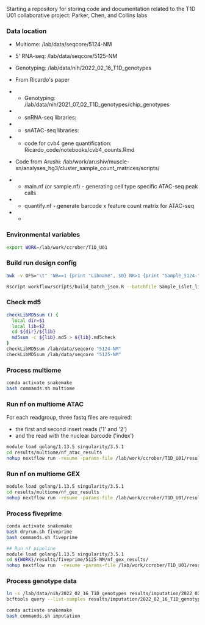 
Starting a repository for storing code and documentation related to the T1D U01
collaborative project: Parker, Chen, and Collins labs

### Data location
* Multiome: /lab/data/seqcore/5124-NM
* 5' RNA-seq: /lab/data/seqcore/5125-NM
* Genotyping: /lab/data/nih/2022_02_16_T1D_genotypes

* From Ricardo's paper
* * Genotyping: /lab/data/nih/2021_07_02_T1D_genotypes/chip_genotypes
* * snRNA-seq libraries:
* * snATAC-seq libraries:
* * code for cvb4 gene quantification: Ricardo_code/notebooks/cvb4_counts.Rmd

* Code from Arushi: /lab/work/arushiv/muscle-sn/analyses_hg3/cluster_sample_count_matrices/scripts/
* * main.nf (or sample.nf) - generating cell type specific ATAC-seq peak calls
* * quantify.nf - generate barcode x feature count matrix for ATAC-seq
* *

### Environmental variables
```bash
export WORK=/lab/work/ccrober/T1D_U01
```

### Build run design config
```bash
awk -v OFS="\t" 'NR==1 {print "Libname", $0} NR>1 {print "Sample_5124-"$1"-hg38",$0}' Sample_islet_list_for_multiomics_Batches_long_format.tsv > Sample_islet_list_for_multiomics_Batches_long_format_with_libname.tsv

Rscript workflow/scripts/build_batch_json.R --batchfile Sample_islet_list_for_multiomics_Batches_long_format_with_libname.tsv
```


### Check md5
```bash
checkLibMD5sum () {
  local dir=$1
  local lib=$2
  cd ${dir}/${lib}
  md5sum -c ${lib}.md5 > ${lib}.md5check
}
checkLibMD5sum /lab/data/seqcore "5124-NM"
checkLibMD5sum /lab/data/seqcore "5125-NM"
```



### Process multiome
```bash
conda activate snakemake
bash commands.sh multiome
```


### Run nf on multiome ATAC
For each readgroup, three fastq files are required:
* the first and second insert reads ('1' and '2')
* and the read with the nuclear barcode ('index')
```bash
module load golang/1.13.5 singularity/3.5.1
cd results/multiome/nf_atac_results
nohup nextflow run -resume -params-file /lab/work/ccrober/T1D_U01/results/multiome/nf_atac_config.json --results /lab/work/ccrober/T1D_U01/results/multiome/nf_atac_results pipelines/snATACseq-NextFlow/main.nf
```


### Run nf on multiome GEX
```bash
module load golang/1.13.5 singularity/3.5.1
cd results/multiome/nf_gex_results
nohup nextflow run -resume -params-file /lab/work/ccrober/T1D_U01/results/multiome/nf_gex_config.json --chemistry multiome --results /lab/work/ccrober/T1D_U01/results/multiome/nf_gex_results pipelines/snRNAseq-NextFlow/main.nf &
```


### Process fiveprime
```bash
conda activate snakemake
bash dryrun.sh fiveprime
bash commands.sh fiveprime

## Run nf pipeline
module load golang/1.13.5 singularity/3.5.1
cd ${WORK}/results/fiveprime/5125-NM/nf_gex_results/
nohup nextflow run  -resume -params-file /lab/work/ccrober/T1D_U01/results/fiveprime/5125-NM/library_config.json -c ${WORK}/pipelines/snRNAseq-NextFlow/nextflow_5GEX.config --chemistry V2 --results /lab/work/ccrober/T1D_U01/results/fiveprime/5125-NM/nf_gex_results ${WORK}/pipelines/snRNAseq-NextFlow/main.nf
```


### Process genotype data
```bash
ln -s /lab/data/nih/2022_02_16_T1D_genotypes results/imputation/2022_02_16_T1D_genotypes
bcftools query --list-samples results/imputation/2022_02_16_T1D_genotypes/chip_genotypes/Erdos_T1DPancreas_021622_Omni2.5Exome-8_v1.3.vcf.gz > results/imputation/2022_02_16_T1D_genotypes/donors.txt

conda activate snakemake
bash commands.sh imputation
```
